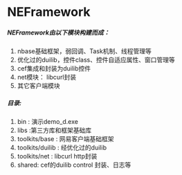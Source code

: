 # NEFramework

##### NEFramework由以下模块构建而成：
1. nbase基础框架，弱回调、Task机制、线程管理等
2. 优化过的duilib，控件class、控件自适应属性、窗口管理等
3. cef集成和封装为duilib控件
4. net模块： libcurl封装
5. 其它客户端模块


##### 目录:
1. bin : 演示demo_d.exe
2. libs :第三方库和框架基础库
3. toolkits/base : 网易客户端基础框架
4. toolkits/duilib : 经优化过的duilib
5. toolkits/net : libcurl http封装 
6. shared: cef的duilib control 封装、日志等
